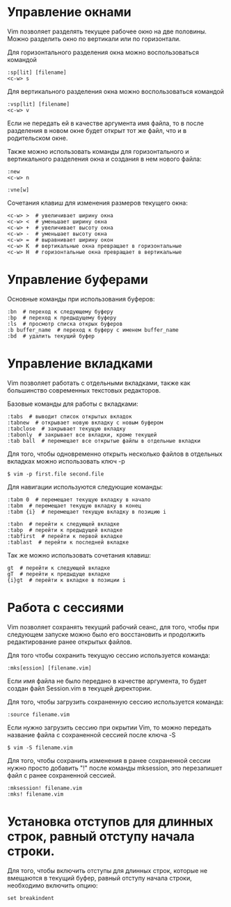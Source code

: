 ﻿Управление окнами
================================================================================
Vim позволяет разделять текущее рабочее окно на две половины. Можно разделить
окно по вертикали или по горизонтали.

Для горизонтального разделения окна можно воспользоваться командой

    :sp[lit] [filename]
    <c-w> s

Для вертикального разделения окна можно воспользоваться командой

    :vsp[lit] [filename]
    <c-w> v

Если не передать ей в качестве аргумента имя файла, то в после разделения в
новом  окне будет открыт тот же файл, что и в родительском окне.

Также можно использовать команды для горизонтального и вертикального разделения
окна и создания в нем нового файла:

    :new
    <c-w> n

    :vne[w]

Сочетания клавиш для изменения размеров текущего окна:

    <c-w> >  # увеличивает ширину окна
    <c-w> <  # уменьшает ширину окна
    <c-w> +  # увеличивает высоту окна
    <c-w> -  # уменьшает высоту окна
    <c-w> =  # выравнивает ширину окон
    <c-w> K  # вертикальные окна превращает в горизонтальные
    <c-w> H  # горизонтальные окна превращает в вертикальные


Управление буферами
================================================================================
Основные команды при использования буферов:

    :bn  # переход к следующему буферу
    :bp  # переход к предыдущему буферу
    :ls  # просмотр списка открых буферов
    :b buffer_name  # переход к буферу с именем buffer_name
    :bd  # удалить текущий буфер


Управление вкладками
================================================================================
Vim позволяет работать с отдельными вкладками, также как большинство
современных текстовых редакторов.

Базовые команды для работы с вкладками:

    :tabs  # выводит список открытых вкладок
    :tabnew  # открывает новую вкладку с новым буфером
    :tabclose  # закрывает текущую вкладку
    :tabonly  # закрывает все вкладки, кроме текущей
    :tab ball  # перемещает все открытые файлы в отдельные вкладки

Для того, чтобы одновременно открыть несколько файлов в отдельных вкладках можно
использовать ключ -p

    $ vim -p first.file second.file

Для навигации используются следующие команды:

    :tabm 0  # перемещает текущую вкладку в начало
    :tabm  # перемещает текущую вкладку в конец
    :tabm {i}  # перемещает текущую вкладку в позицию i

    :tabn  # перейти к следующей вкладке
    :tabp  # перейти к предыдущей вкладке
    :tabfirst  # перейти к первой вкладке
    :tablast  # перейти к последней вкладке

Так же можно использовать сочетания клавиш:

    gt  # перейти к следующей вкладке
    gT  # перейти к предыдуще вкладке
    {i}gt  # перейти к вкладке в позиции i


Работа с сессиями
================================================================================
Vim позволяет сохранять текущий рабочий сеанс, для того, чтобы при следующем
запуске можно было его восстановить и продолжить редактирование ранее открытых
файлов.

Для того чтобы сохранить текущую сессию используется команда:

    :mks[ession] [filename.vim]

Если имя файла не было передано в качестве аргумента, то будет создан файл
Session.vim в текущей директории.

Для того, чтобы загрузить сохраненную сессию используется команда:

    :source filename.vim

Если нужно загрузить сессию при окрытии Vim, то можно передать название файла с
сохраненной сессией после ключа -S

    $ vim -S filename.vim

Для того, чтобы сохранить изменения в ранее сохраненной сессии нужно просто
добавить "!" после команды mksession, это перезапишет файл с ранее сохраненной
сессией.

    :mksession! filename.vim
    :mks! filename.vim


Установка отступов для длинных строк, равный отступу начала строки.
================================================================================
Для того, чтобы включить отступы для длинных строк, которые не вмещаются в
текущий буфер, равный отступу начала строки, необходимо включить опцию:

    set breakindent


